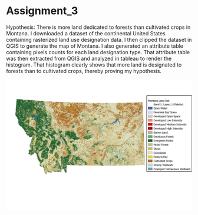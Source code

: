 # Assignment_3
 
Hypothesis: There is more land dedicated to forests than cultivated crops in Montana.
I downloaded a dataset of the continental United States containing rasterized land use designation data. I then clipped the dataset in QGIS to generate the map of Montana. I also generated an attribute table containing pixels counts for each land designation type. That attribute table was then extracted from QGIS and analyzed in tableau to render the histogram. That histogram clearly shows that more land is designated to forests than to cultivated crops, thereby proving my hypothesis.

<img src="images\MT_MAP.jpeg">
